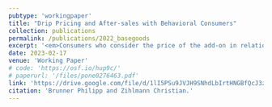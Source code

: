 ```yaml
---
pubtype: 'workingpaper'
title: "Drip Pricing and After-sales with Behavioral Consumers"
collection: publications
permalink: /publications/2022_basegoods
excerpt: '<em>Consumers who consider the price of the add-on in relation to the price of the previous base good purchase jeopardize the surplus of classical consumers.</em>'
date: 2023-02-17
venue: 'Working Paper'
# code: 'https://osf.io/hup9c/'
# paperurl: '/files/pone0276463.pdf'
link: 'https://drive.google.com/file/d/1lI5PSu9JVJH9SNhdLbIrtHNGBfQcJ3zw/view'
citation: 'Brunner Philipp and Zihlmann Christian.'
---
```

